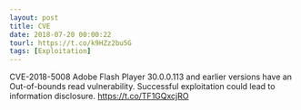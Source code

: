 ```yaml
---
layout: post
title: CVE
date: 2018-07-20 00:00:22
tourl: https://t.co/k9HZz2bu5G
tags: [Exploitation]
---
```

CVE-2018-5008 Adobe Flash Player 30.0.0.113 and earlier versions have an Out-of-bounds read vulnerability. Successful exploitation could lead to information disclosure.  https://t.co/TF1GQxcjRO